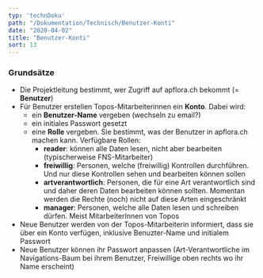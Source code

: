 ```yaml
---
typ: 'technDoku'
path: "/Dokumentation/Technisch/Benutzer-Konti"
date: "2020-04-02"
title: "Benutzer-Konti"
sort: 13
---
```


### Grundsätze
- Die Projektleitung bestimmt, wer Zugriff auf apflora.ch bekommt (= **Benutzer**)
- Für Benutzer erstellen Topos-Mitarbeiterinnen ein **Konto**. Dabei wird:
  - ein **Benutzer-Name** vergeben (wechseln zu email?)
  - ein initiales Passwort gesetzt
  - eine **Rolle** vergeben. Sie bestimmt, was der Benutzer in apflora.ch machen kann. Verfügbare Rollen:
    - **reader**: können alle Daten lesen, nicht aber bearbeiten (typischerweise FNS-Mitarbeiter)
    - **freiwillig**: Personen, welche (freiwillig) Kontrollen durchführen. Und nur diese Kontrollen sehen und bearbeiten können sollen
    - **artverantwortlich**: Personen, die für eine Art verantwortlich sind und daher deren Daten bearbeiten können sollten. Momentan werden die Rechte (noch) nicht auf diese Arten eingeschränkt
    - **manager**: Personen, welche alle Daten lesen und schreiben dürfen. Meist MitarbeiterInnen von Topos
- Neue Benutzer werden von der Topos-Mitarbeiterin informiert, dass sie über ein Konto verfügen, inklusive Benuzter-Name und initialem Passwort
- Neue Benutzer können ihr Passwort anpassen (Art-Verantwortliche im Navigations-Baum bei ihrem Benutzer, Freiwillige oben rechts wo ihr Name erscheint)

